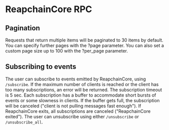 # ReapchainCore RPC

## Pagination

Requests that return multiple items will be paginated to 30 items by default.
You can specify further pages with the ?page parameter. You can also set a
custom page size up to 100 with the ?per_page parameter.

## Subscribing to events

The user can subscribe to events emitted by ReapchainCore, using `/subscribe`. If
the maximum number of clients is reached or the client has too many
subscriptions, an error will be returned. The subscription timeout is 5 sec.
Each subscription has a buffer to accommodate short bursts of events or some
slowness in clients. If the buffer gets full, the subscription will be canceled
("client is not pulling messages fast enough"). If ReapchainCore exits, all
subscriptions are canceled ("ReapchainCore exited"). The user can unsubscribe
using either `/unsubscribe` or `/unsubscribe_all`.
